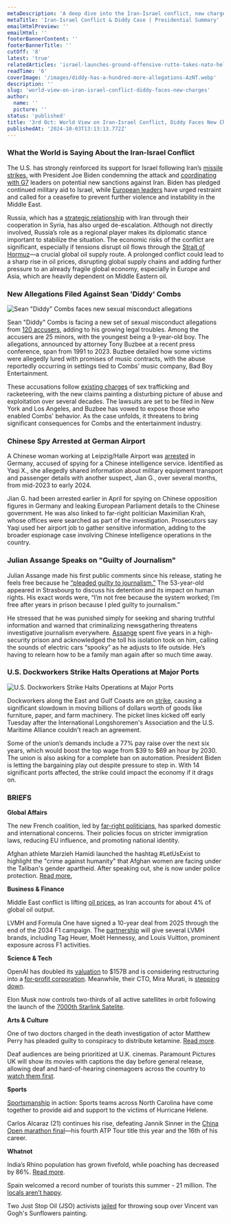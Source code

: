 ```yaml
---
metaDescription: 'A deep dive into the Iran-Israel conflict, new charges against Diddy, and more global news.'
metaTitle: 'Iran-Israel Conflict & Diddy Case | Presidential Summary'
emailHtmlPreview: ''
emailHtml: ''
footerBannerContent: ''
footerBannerTitle: ''
cutOff: '8'
latest: 'true'
relatedArticles: 'israel-launches-ground-offensive-rutte-takes-nato-helm-iran-escalates'
readTime: '6'
coverImage: '/images/diddy-has-a-hundred-more-allegations-AzNT.webp'
description: ''
slug: 'world-view-on-iran-israel-conflict-diddy-faces-new-charges'
author:
  name: ''
  picture: ''
status: 'published'
title: '3rd Oct: World View on Iran-Israel Conflict, Diddy Faces New Charges'
publishedAt: '2024-10-03T13:13:13.772Z'
---
```


### What the World is Saying About the Iran-Israel Conflict

The U.S. has strongly reinforced its support for Israel following Iran’s [missile strikes](https://www.geopolitics.world/archives/israel-launches-ground-offensive-rutte-takes-nato-helm-iran-escalates), with President Joe Biden condemning the attack and [coordinating with G7](https://www.whitehouse.gov/briefing-room/statements-releases/2024/10/02/readout-of-president-bidens-call-with-the-g7/) leaders on potential new sanctions against Iran. Biden has pledged continued military aid to Israel, while [European leaders](https://www.france24.com/en/middle-east/20241002-world-leaders-call-for-de-escalation-after-iran-s-missile-strikes-on-israel) have urged restraint and called for a ceasefire to prevent further violence and instability in the Middle East.

Russia, which has a [strategic relationship](https://warontherocks.com/2024/07/the-uncomfortable-reality-of-russia-and-irans-new-defense-relationship/) with Iran through their cooperation in Syria, has also urged de-escalation. Although not directly involved, Russia’s role as a regional player makes its diplomatic stance important to stabilize the situation. The economic risks of the conflict are significant, especially if tensions disrupt oil flows through the [Strait of Hormuz](https://www.aljazeera.com/program/pinch-point/2024/8/12/strait-of-hormuz-why-it-matters)—a crucial global oil supply route. A prolonged conflict could lead to a sharp rise in oil prices, disrupting global supply chains and adding further pressure to an already fragile global economy, especially in Europe and Asia, which are heavily dependent on Middle Eastern oil.

### New Allegations Filed Against Sean 'Diddy' Combs

![Sean "Diddy" Combs faces new sexual misconduct allegations](/images/diddy-has-a-hundred-more-allegations-Q1Mj.webp)

Sean "Diddy" Combs is facing a new set of sexual misconduct allegations from [120 accusers](https://www.suggest.com/sean-diddy-combs-facing-120-new-allegations-including-9-year-old-child/2833062/), adding to his growing legal troubles. Among the accusers are 25 minors, with the youngest being a 9-year-old boy. The allegations, announced by attorney Tony Buzbee at a recent press conference, span from 1991 to 2023. Buzbee detailed how some victims were allegedly lured with promises of music contracts, with the abuse reportedly occurring in settings tied to Combs’ music company, Bad Boy Entertainment.

These accusations follow [existing charges](https://www.forbes.com/sites/antoniopequenoiv/2024/10/01/more-than-100-people-could-accuse-sean-diddy-combs-of-sexual-abuse-in-new-lawsuits-heres-a-complete-look-at-the-allegations/) of sex trafficking and racketeering, with the new claims painting a disturbing picture of abuse and exploitation over several decades. The lawsuits are set to be filed in New York and Los Angeles, and Buzbee has vowed to expose those who enabled Combs' behavior. As the case unfolds, it threatens to bring significant consequences for Combs and the entertainment industry.

### Chinese Spy Arrested at German Airport

A Chinese woman working at Leipzig/Halle Airport was [arrested](https://www.dw.com/en/germany-arrests-chinese-national-on-suspicion-of-spying/a-70373632) in Germany, accused of spying for a Chinese intelligence service. Identified as Yaqi X., she allegedly shared information about military equipment transport and passenger details with another suspect, Jian G., over several months, from mid-2023 to early 2024.

Jian G. had been arrested earlier in April for spying on Chinese opposition figures in Germany and leaking European Parliament details to the Chinese government. He was also linked to far-right politician Maximilian Krah, whose offices were searched as part of the investigation. Prosecutors say Yaqi used her airport job to gather sensitive information, adding to the broader espionage case involving Chinese intelligence operations in the country.

### Julian Assange Speaks on "Guilty of Journalism"

Julian Assange made his first public comments since his release, stating he feels free because he [“pleaded guilty to journalism.”](https://edition.cnn.com/2024/10/01/europe/julian-assange-council-europe-address-intl/index.html) The 53-year-old appeared in Strasbourg to discuss his detention and its impact on human rights. His exact words were, “I’m not free because the system worked; I’m free after years in prison because I pled guilty to journalism.”

He stressed that he was punished simply for seeking and sharing truthful information and warned that criminalizing newsgathering threatens investigative journalism everywhere. [Assange](https://www.bbc.com/news/world-us-canada-68282613) spent five years in a high-security prison and acknowledged the toll his isolation took on him, calling the sounds of electric cars “spooky” as he adjusts to life outside. He’s having to relearn how to be a family man again after so much time away.

### U.S. Dockworkers Strike Halts Operations at Major Ports

![U.S. Dockworkers Strike Halts Operations at Major Ports](/images/us-dockworkers-launch-a-coastal-wide-strike-c2OD.webp)

Dockworkers along the East and Gulf Coasts are on [strike](https://www.bbc.com/news/articles/c3vkdp3rx17o), causing a significant slowdown in moving billions of dollars worth of goods like furniture, paper, and farm machinery. The picket lines kicked off early Tuesday after the International Longshoremen's Association and the U.S. Maritime Alliance couldn't reach an agreement.

Some of the union’s demands include a 77% pay raise over the next six years, which would boost the top wage from $39 to $69 an hour by 2030. The union is also asking for a complete ban on automation. President Biden is letting the bargaining play out despite pressure to step in. With 14 significant ports affected, the strike could impact the economy if it drags on.

### BRIEFS

**Global Affairs**

The new French coalition, led by [far-right politicians](https://www.france24.com/en/tv-shows/the-debate/20240923-how-far-to-the-right-france-s-new-center-right-coalition), has sparked domestic and international concerns. Their policies focus on stricter immigration laws, reducing EU influence, and promoting national identity.

Afghan athlete Marzieh Hamidi launched the hashtag #LetUsExist to highlight the "crime against humanity" that Afghan women are facing under the Taliban's gender apartheid. After speaking out, she is now under police protection. [Read more.](https://www.rfi.fr/en/france/20240913-afghan-athlete-under-police-protection-in-france-after-denouncing-taliban)

**Business & Finance**

Middle East conflict is lifting [oil prices](https://www.reuters.com/markets/commodities/oil-prices-rise-more-than-1-escalating-tensions-middle-east-2024-10-01/), as Iran accounts for about 4% of global oil output.

LVMH and Formula One have signed a 10-year deal from 2025 through the end of the 2034 F1 campaign. The [partnership](https://www.formula1.com/en/latest/article/formula-1-and-lvmh-announce-historic-10-year-global-partnership.3A03yF7XdLrngV6XNLjLoP) will give several LVMH brands, including Tag Heuer, Moët Hennessy, and Louis Vuitton, prominent exposure across F1 activities.

**Science & Tech**

OpenAI has doubled its [valuation](https://openai.com/index/scale-the-benefits-of-ai/) to $157B and is considering restructuring into a [for-profit corporation](https://www.vox.com/future-perfect/374275/openai-just-sold-you-out). Meanwhile, their CTO, Mira Murati, is [stepping down](https://www.theguardian.com/technology/2024/sep/25/openai-cto-mira-murati-resigns).

Elon Musk now controls two-thirds of all active satellites in orbit following the launch of the [7000th Starlink Satelite](https://www.independent.co.uk/tech/elon-musk-satellites-starlink-spacex-b2606262.html).

**Arts & Culture**

One of two doctors charged in the death investigation of actor Matthew Perry has pleaded guilty to conspiracy to distribute ketamine. [Read more](https://www.bbc.com/news/articles/cd0z4j5e2m3o).

Deaf audiences are being prioritized at U.K. cinemas. Paramount Pictures UK will show its movies with captions the day before general release, allowing deaf and hard-of-hearing cinemagoers across the country to [watch them first](https://abcnews.go.com/Entertainment/wireStory/new-initiative-uk-deaf-audiences-captioned-films-general-114458009).

**Sports**

[Sportsmanship](https://www.goodnewsnetwork.org/north-carolina-sports-come-together-to-support-victims-of-unprecedented-hurricane-helene/) in action: Sports teams across North Carolina have come together to provide aid and support to the victims of Hurricane Helene.

Carlos Alcaraz (21) continues his rise, defeating Jannik Sinner in the [China Open marathon final](https://www.bbc.com/sport/tennis/articles/ce8v6560lnro)—his fourth ATP Tour title this year and the 16th of his career.

**Whatnot**

India’s Rhino population has grown fivefold, while poaching has decreased by 86%. [Read more](https://www.goodnewsnetwork.org/indias-rhino-stronghold-sees-86-drop-in-poaching-and-five-fold-increase-in-rhinos/).

Spain welcomed a record number of tourists this summer - 21 million. The [locals aren’t happy](https://www.france24.com/en/live-news/20241002-spain-logs-record-summer-tourism-as-inflow-draws-protests).

Two Just Stop Oil (JSO) activists [jailed](https://www.bbc.com/news/articles/cly7zy3d3exo) for throwing soup over Vincent van Gogh's Sunflowers painting.